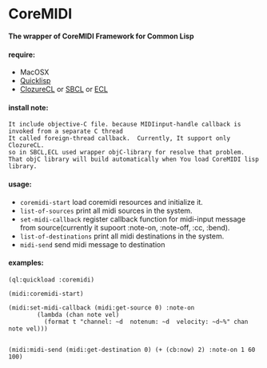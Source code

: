 # CoreMIDI
**The wrapper of CoreMIDI Framework for Common Lisp**

#### require:

- MacOSX
- [Quicklisp](http://www.quicklisp.org)
- [ClozureCL](http://www.clozure.com/clozurecl.html) or [SBCL](http://www.sbcl.org) or [ECL](http://ecls.sourceforge.net)

#### install note:
	It include objective-C file. because MIDIinput-handle callback is invoked from a separate C thread
	It called foreign-thread callback.	Currently, It support only ClozureCL.
	so in SBCL,ECL used wrapper objC-library for resolve that problem.
	That objC library will build automatically when You load CoreMIDI lisp library.

#### usage:
- `coremidi-start`  load coremidi resources and initialize it. 
- `list-of-sources` print all midi sources in the system.
- `set-midi-callback` register callback function for midi-input message from source(currently it supoort :note-on, :note-off, :cc, :bend).
- `list-of-destinations`	print all midi destinations in the system.
- `midi-send` send midi message to destination

#### examples:
	
	(ql:quickload :coremidi)

	(midi:coremidi-start)

	(midi:set-midi-callback (midi:get-source 0) :note-on
			(lambda (chan note vel)
			  (format t "channel: ~d  notenum: ~d  velocity: ~d~%" chan note vel)))


	(midi:midi-send (midi:get-destination 0) (+ (cb:now) 2) :note-on 1 60 100)
